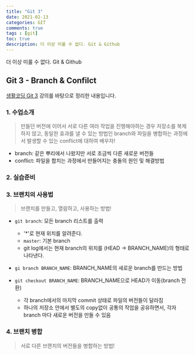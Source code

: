 ```yaml
---
title: "Git 3"
date: 2021-02-13
categories: GIT
comments: true
tags : [git]
toc: true
description: 더 이상 미룰 수 없다. Git & Github  
---
```

더 이상 미룰 수 없다. Git & Github   

## Git 3 - Branch & Confilct
[생활코딩 Git 3](https://opentutorials.org/course/3840) 강의를 바탕으로 정리한 내용입니다. 

### 1. 수업소개
> 만들던 버전에 이어서 서로 다른 여러 작업을 진행해야하는 경우 저장소를 복제하지 않고, 동일한 효과를 낼 수 있는 방법인 branch와 파일을 병합하는 과정에서 발생할 수 있는 conflict에 대하여 배우자!

* branch: 같은 뿌리에서 나왔지만 서로 조금씩 다른 새로운 버전들
* conflict: 파일을 합치는 과정에서 만들어지는 충돌의 원인 및 해결방법

### 2. 실습준비

### 3. 브랜치의 사용법
> 브랜치를 만들고, 열람하고, 사용하는 방법!

* `git branch`: 모든 branch 리스트를 출력
    * '\*'로 현재 위치를 알려준다. 
    * `master`: 기본 branch
    * git log에서는 현재 branch의 위치를 (HEAD -> BRANCH_NAME)의 형태로 나타낸다. 

* `gi branch BRANCH_NAME`: BRANCH_NAME의 새로운 branch를 만드는 방법    
* `git checkout BRANCH_NAME`: BRANCH_NAME으로 HEAD가 이동(branch 전환)
    * 각 branch에서의 마지막 commit 상태로 파일의 버전들이 달라짐
    * 하나의 저장소 안에서 별도의 copy없이 공통의 작업을 공유하면서, 각자 branch 마다 새로운 버전을 만들 수 있음
    
### 4. 브랜치 병합
> 서로 다른 브랜치의 버전들을 병합하는 방법!

